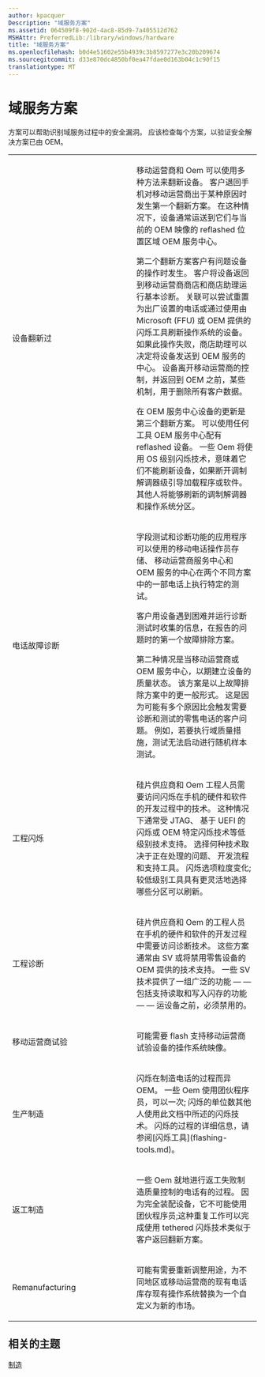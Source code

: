 ```yaml
---
author: kpacquer
Description: "域服务方案"
ms.assetid: 064509f8-902d-4ac8-85d9-7a405512d762
MSHAttr: PreferredLib:/library/windows/hardware
title: "域服务方案"
ms.openlocfilehash: b0d4e51602e55b4939c3b8597277e3c20b209674
ms.sourcegitcommit: d33e870dc4850bf0ea47fdae0d163b04c1c90f15
translationtype: MT
---
```

# <a name="field-service-scenarios"></a>域服务方案


方案可以帮助识别域服务过程中的安全漏洞。 应该检查每个方案，以验证安全解决方案已由 OEM。

<table>
<colgroup>
<col width="50%" />
<col width="50%" />
</colgroup>
<tbody>
<tr class="odd">
<td align="left"><p>设备翻新过</p></td>
<td align="left"><p>移动运营商和 Oem 可以使用多种方法来翻新设备。 客户退回手机对移动运营商出于某种原因时发生第一个翻新方案。 在这种情况下，设备通常运送到它们与当前的 OEM 映像的 reflashed 位置区域 OEM 服务中心。</p>
<p>第二个翻新方案客户有问题设备的操作时发生。 客户将设备返回到移动运营商商店和商店助理运行基本诊断。 关联可以尝试重置为出厂设置的电话或通过使用由 Microsoft (FFU) 或 OEM 提供的闪烁工具刷新操作系统的设备。 如果此操作失败，商店助理可以决定将设备发送到 OEM 服务的中心。 设备离开移动运营商的控制，并返回到 OEM 之前，某些机制，用于删除所有客户数据。</p>
<p>在 OEM 服务中心设备的更新是第三个翻新方案。 可以使用任何工具 OEM 服务中心配有 reflashed 设备。 一些 Oem 将使用 OS 级别闪烁技术，意味着它们不能刷新设备，如果断开调制解调器级引导加载程序或软件。 其他人将能够刷新的调制解调器和操作系统分区。</p></td>
</tr>
<tr class="even">
<td align="left"><p>电话故障诊断</p></td>
<td align="left"><p>字段测试和诊断功能的应用程序可以使用的移动电话操作员存储、 移动运营商服务中心和 OEM 服务的中心在两个不同方案中的一部电话上执行特定的测试。</p>
<p>客户用设备遇到困难并运行诊断测试时收集的信息，在报告的问题时的第一个故障排除方案。</p>
<p>第二种情况是当移动运营商或 OEM 服务中心，以期建立设备的质量状态。 该方案是以上故障排除方案中的更一般形式。 这是因为可能有多个原因比会触发需要诊断和测试的零售电话的客户问题。 例如，若要执行域质量措施，测试无法启动进行随机样本测试。</p></td>
</tr>
<tr class="odd">
<td align="left"><p>工程闪烁</p></td>
<td align="left"><p>硅片供应商和 Oem 工程人员需要访问闪烁在手机的硬件和软件的开发过程中的技术。 这种情况下通常受 JTAG、 基于 UEFI 的闪烁或 OEM 特定闪烁技术等低级别技术支持。 选择何种技术取决于正在处理的问题、 开发流程和支持工具。 闪烁选项粒度变化;较低级别工具具有更灵活地选择哪些分区可以刷新。</p></td>
</tr>
<tr class="even">
<td align="left"><p>工程诊断</p></td>
<td align="left"><p>硅片供应商和 Oem 的工程人员在手机的硬件和软件的开发过程中需要访问诊断技术。 这些方案通常由 SV 或将禁用零售设备的 OEM 提供的技术支持。 一些 SV 技术提供了一组广泛的功能 — — 包括支持读取和写入闪存的功能 — — 运设备之前，必须禁用的。</p></td>
</tr>
<tr class="odd">
<td align="left"><p>移动运营商试验</p></td>
<td align="left"><p>可能需要 flash 支持移动运营商试验设备的操作系统映像。</p></td>
</tr>
<tr class="even">
<td align="left"><p>生产制造</p></td>
<td align="left"><p>闪烁在制造电话的过程而异 OEM。 一些 Oem 使用团伙程序员，可以一次; 闪烁的单位数其他人使用此文档中所述的闪烁技术。 闪烁的过程的详细信息，请参阅[闪烁工具](flashing-tools.md)。</p></td>
</tr>
<tr class="odd">
<td align="left"><p>返工制造</p></td>
<td align="left"><p>一些 Oem 就地进行返工失败制造质量控制的电话有的过程。 因为完全装配设备，它不可能使用团伙程序员;这种重复工作可以完成使用 tethered 闪烁技术类似于客户返回翻新方案。</p></td>
</tr>
<tr class="even">
<td align="left"><p>Remanufacturing</p></td>
<td align="left"><p>可能有需要重新调整用途，为不同地区或移动运营商的现有电话库存现有操作系统替换为一个自定义为新的市场。</p></td>
</tr>
</tbody>
</table>

 

## <a name="span-idrelatedtopicsspanrelated-topics"></a><span id="related_topics"></span>相关的主题


[制造](index.md)

 

 






